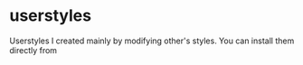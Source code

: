 userstyles
==========

Userstyles I created mainly by modifying other's styles. You can install them directly from
